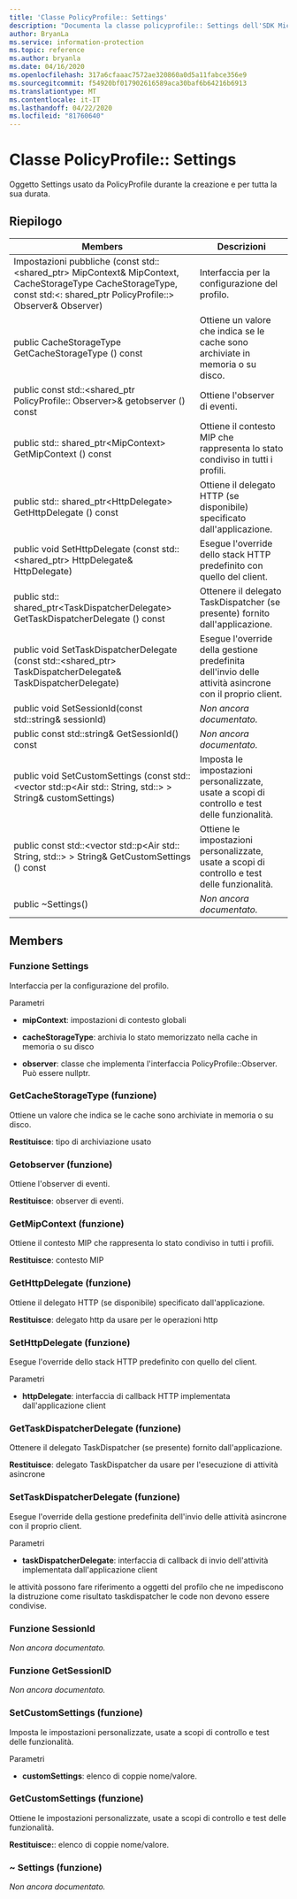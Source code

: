 ```yaml
---
title: 'Classe PolicyProfile:: Settings'
description: "Documenta la classe policyprofile:: Settings dell'SDK Microsoft Information Protection (MIP)."
author: BryanLa
ms.service: information-protection
ms.topic: reference
ms.author: bryanla
ms.date: 04/16/2020
ms.openlocfilehash: 317a6cfaaac7572ae320860a0d5a11fabce356e9
ms.sourcegitcommit: f54920bf017902616589aca30baf6b64216b6913
ms.translationtype: MT
ms.contentlocale: it-IT
ms.lasthandoff: 04/22/2020
ms.locfileid: "81760640"
---
```

# <a name="class-policyprofilesettings"></a>Classe PolicyProfile:: Settings 
Oggetto Settings usato da PolicyProfile durante la creazione e per tutta la sua durata.
  
## <a name="summary"></a>Riepilogo
 Members                        | Descrizioni                                
--------------------------------|---------------------------------------------
Impostazioni pubbliche (const std::\<shared_ptr\> MipContext& MipContext, CacheStorageType CacheStorageType, const std:\<: shared_ptr PolicyProfile::\> Observer& Observer)  |  Interfaccia per la configurazione del profilo.
public CacheStorageType GetCacheStorageType () const  |  Ottiene un valore che indica se le cache sono archiviate in memoria o su disco.
public const std::\<shared_ptr PolicyProfile:: Observer\>& getobserver () const  |  Ottiene l'observer di eventi.
public std:: shared_ptr\<MipContext\> GetMipContext () const  |  Ottiene il contesto MIP che rappresenta lo stato condiviso in tutti i profili.
public std:: shared_ptr\<HttpDelegate\> GetHttpDelegate () const  |  Ottiene il delegato HTTP (se disponibile) specificato dall'applicazione.
public void SetHttpDelegate (const std::\<shared_ptr\> HttpDelegate& HttpDelegate)  |  Esegue l'override dello stack HTTP predefinito con quello del client.
public std:: shared_ptr\<TaskDispatcherDelegate\> GetTaskDispatcherDelegate () const  |  Ottenere il delegato TaskDispatcher (se presente) fornito dall'applicazione.
public void SetTaskDispatcherDelegate (const std::\<shared_ptr\> TaskDispatcherDelegate& TaskDispatcherDelegate)  |  Esegue l'override della gestione predefinita dell'invio delle attività asincrone con il proprio client.
public void SetSessionId(const std::string& sessionId)  | _Non ancora documentato._
public const std::string& GetSessionId() const  | _Non ancora documentato._
public void SetCustomSettings (const std::\<vector std::p\<Air std:: String, std::\> \> String& customSettings)  |  Imposta le impostazioni personalizzate, usate a scopi di controllo e test delle funzionalità.
public const std::\<vector std::p\<Air std:: String, std::\> \> String& GetCustomSettings () const  |  Ottiene le impostazioni personalizzate, usate a scopi di controllo e test delle funzionalità.
public ~Settings()  | _Non ancora documentato._
  
## <a name="members"></a>Members
  
### <a name="settings-function"></a>Funzione Settings
Interfaccia per la configurazione del profilo.

Parametri  
* **mipContext**: impostazioni di contesto globali 


* **cacheStorageType**: archivia lo stato memorizzato nella cache in memoria o su disco 


* **observer**: classe che implementa l'interfaccia PolicyProfile::Observer. Può essere nullptr.


  
### <a name="getcachestoragetype-function"></a>GetCacheStorageType (funzione)
Ottiene un valore che indica se le cache sono archiviate in memoria o su disco.

  
**Restituisce**: tipo di archiviazione usato
  
### <a name="getobserver-function"></a>Getobserver (funzione)
Ottiene l'observer di eventi.

  
**Restituisce**: observer di eventi.
  
### <a name="getmipcontext-function"></a>GetMipContext (funzione)
Ottiene il contesto MIP che rappresenta lo stato condiviso in tutti i profili.

  
**Restituisce**: contesto MIP
  
### <a name="gethttpdelegate-function"></a>GetHttpDelegate (funzione)
Ottiene il delegato HTTP (se disponibile) specificato dall'applicazione.

  
**Restituisce**: delegato http da usare per le operazioni http
  
### <a name="sethttpdelegate-function"></a>SetHttpDelegate (funzione)
Esegue l'override dello stack HTTP predefinito con quello del client.

Parametri  
* **httpDelegate**: interfaccia di callback HTTP implementata dall'applicazione client


  
### <a name="gettaskdispatcherdelegate-function"></a>GetTaskDispatcherDelegate (funzione)
Ottenere il delegato TaskDispatcher (se presente) fornito dall'applicazione.

  
**Restituisce**: delegato TaskDispatcher da usare per l'esecuzione di attività asincrone
  
### <a name="settaskdispatcherdelegate-function"></a>SetTaskDispatcherDelegate (funzione)
Esegue l'override della gestione predefinita dell'invio delle attività asincrone con il proprio client.

Parametri  
* **taskDispatcherDelegate**: interfaccia di callback di invio dell'attività implementata dall'applicazione client


le attività possono fare riferimento a oggetti del profilo che ne impediscono la distruzione come risultato taskdispatcher le code non devono essere condivise.
  
### <a name="setsessionid-function"></a>Funzione SessionId
_Non ancora documentato._

  
### <a name="getsessionid-function"></a>Funzione GetSessionID
_Non ancora documentato._

  
### <a name="setcustomsettings-function"></a>SetCustomSettings (funzione)
Imposta le impostazioni personalizzate, usate a scopi di controllo e test delle funzionalità.

Parametri  
* **customSettings**: elenco di coppie nome/valore.


  
### <a name="getcustomsettings-function"></a>GetCustomSettings (funzione)
Ottiene le impostazioni personalizzate, usate a scopi di controllo e test delle funzionalità.

  
**Restituisce:**: elenco di coppie nome/valore.
  
### <a name="settings-function"></a>~ Settings (funzione)
_Non ancora documentato._
